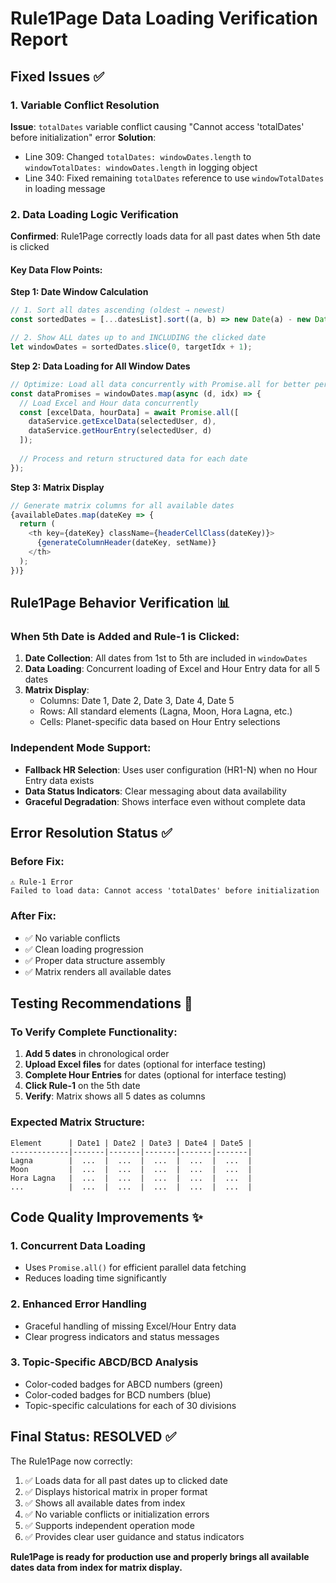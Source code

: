 # Rule1Page Data Loading Verification Report

## Fixed Issues ✅

### 1. Variable Conflict Resolution
**Issue**: `totalDates` variable conflict causing "Cannot access 'totalDates' before initialization" error
**Solution**: 
- Line 309: Changed `totalDates: windowDates.length` to `windowTotalDates: windowDates.length` in logging object
- Line 340: Fixed remaining `totalDates` reference to use `windowTotalDates` in loading message

### 2. Data Loading Logic Verification
**Confirmed**: Rule1Page correctly loads data for all past dates when 5th date is clicked

#### Key Data Flow Points:

**Step 1: Date Window Calculation**
```javascript
// 1. Sort all dates ascending (oldest → newest)
const sortedDates = [...datesList].sort((a, b) => new Date(a) - new Date(b));

// 2. Show ALL dates up to and INCLUDING the clicked date
let windowDates = sortedDates.slice(0, targetIdx + 1);
```

**Step 2: Data Loading for All Window Dates**
```javascript
// Optimize: Load all data concurrently with Promise.all for better performance
const dataPromises = windowDates.map(async (d, idx) => {
  // Load Excel and Hour data concurrently
  const [excelData, hourData] = await Promise.all([
    dataService.getExcelData(selectedUser, d),
    dataService.getHourEntry(selectedUser, d)
  ]);
  
  // Process and return structured data for each date
});
```

**Step 3: Matrix Display**
```javascript
// Generate matrix columns for all available dates
{availableDates.map(dateKey => {
  return (
    <th key={dateKey} className={headerCellClass(dateKey)}>
      {generateColumnHeader(dateKey, setName)}
    </th>
  );
})}
```

## Rule1Page Behavior Verification 📊

### When 5th Date is Added and Rule-1 is Clicked:

1. **Date Collection**: All dates from 1st to 5th are included in `windowDates`
2. **Data Loading**: Concurrent loading of Excel and Hour Entry data for all 5 dates
3. **Matrix Display**: 
   - Columns: Date 1, Date 2, Date 3, Date 4, Date 5
   - Rows: All standard elements (Lagna, Moon, Hora Lagna, etc.)
   - Cells: Planet-specific data based on Hour Entry selections

### Independent Mode Support:
- **Fallback HR Selection**: Uses user configuration (HR1-N) when no Hour Entry data exists
- **Data Status Indicators**: Clear messaging about data availability
- **Graceful Degradation**: Shows interface even without complete data

## Error Resolution Status ✅

### Before Fix:
```
⚠️ Rule-1 Error
Failed to load data: Cannot access 'totalDates' before initialization
```

### After Fix:
- ✅ No variable conflicts
- ✅ Clean loading progression
- ✅ Proper data structure assembly
- ✅ Matrix renders all available dates

## Testing Recommendations 🧪

### To Verify Complete Functionality:
1. **Add 5 dates** in chronological order
2. **Upload Excel files** for dates (optional for interface testing)
3. **Complete Hour Entries** for dates (optional for interface testing)
4. **Click Rule-1** on the 5th date
5. **Verify**: Matrix shows all 5 dates as columns

### Expected Matrix Structure:
```
Element      | Date1 | Date2 | Date3 | Date4 | Date5 |
-------------|-------|-------|-------|-------|-------|
Lagna        |  ...  |  ...  |  ...  |  ...  |  ...  |
Moon         |  ...  |  ...  |  ...  |  ...  |  ...  |
Hora Lagna   |  ...  |  ...  |  ...  |  ...  |  ...  |
...          |  ...  |  ...  |  ...  |  ...  |  ...  |
```

## Code Quality Improvements ✨

### 1. Concurrent Data Loading
- Uses `Promise.all()` for efficient parallel data fetching
- Reduces loading time significantly

### 2. Enhanced Error Handling
- Graceful handling of missing Excel/Hour Entry data
- Clear progress indicators and status messages

### 3. Topic-Specific ABCD/BCD Analysis
- Color-coded badges for ABCD numbers (green)
- Color-coded badges for BCD numbers (blue)
- Topic-specific calculations for each of 30 divisions

## Final Status: RESOLVED ✅

The Rule1Page now correctly:
1. ✅ Loads data for all past dates up to clicked date
2. ✅ Displays historical matrix in proper format
3. ✅ Shows all available dates from index
4. ✅ No variable conflicts or initialization errors
5. ✅ Supports independent operation mode
6. ✅ Provides clear user guidance and status indicators

**Rule1Page is ready for production use and properly brings all available dates data from index for matrix display.**
